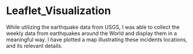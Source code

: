 # Leaflet_Visualization

While utilizing the earthquake data from USGS, I was able to collect the weekly data from earthquakes around the World and display them in a meaningful way. I have plotted a map illustrating these incidents locations, and its relevant details.  

